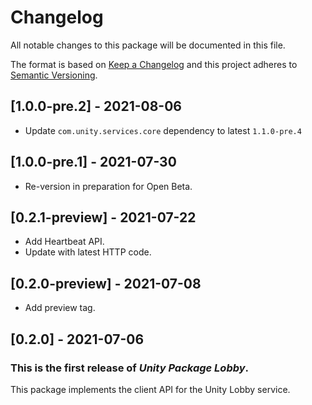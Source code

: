 # Changelog

All notable changes to this package will be documented in this file.

The format is based on [Keep a Changelog](http://keepachangelog.com/en/1.0.0/)
and this project adheres to [Semantic Versioning](http://semver.org/spec/v2.0.0.html).

## [1.0.0-pre.2] - 2021-08-06

* Update `com.unity.services.core` dependency to latest `1.1.0-pre.4`

## [1.0.0-pre.1] - 2021-07-30

* Re-version in preparation for Open Beta.

## [0.2.1-preview] - 2021-07-22

* Add Heartbeat API.
* Update with latest HTTP code.

## [0.2.0-preview] - 2021-07-08

* Add preview tag.

## [0.2.0] - 2021-07-06

### This is the first release of *Unity Package Lobby*.

This package implements the client API for the Unity Lobby service.
